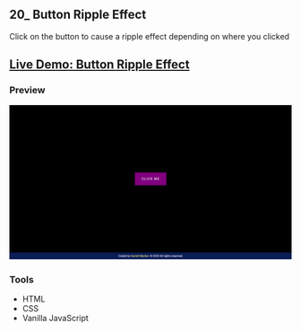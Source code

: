 ## 20_ Button Ripple Effect

Click on the button to cause a ripple effect depending on where you clicked

## [Live Demo: Button Ripple Effect](https://20-button-ripple-effect-gdbecker.replit.app/)

### Preview

!["HomePage"](./HomePage.png)

### Tools
- HTML
- CSS
- Vanilla JavaScript